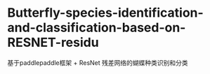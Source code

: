 # Butterfly-species-identification-and-classification-based-on-RESNET-residu
 基于paddlepaddle框架 + ResNet 残差网络的蝴蝶种类识别和分类
